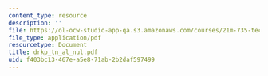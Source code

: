 ```yaml
---
content_type: resource
description: ''
file: https://ol-ocw-studio-app-qa.s3.amazonaws.com/courses/21m-735-technical-design-scenery-mechanisms-and-special-effects-spring-2004/f403bc13467ea5e871ab2b2daf597499_drkp_tn_al_nul.pdf
file_type: application/pdf
resourcetype: Document
title: drkp_tn_al_nul.pdf
uid: f403bc13-467e-a5e8-71ab-2b2daf597499
---
```

